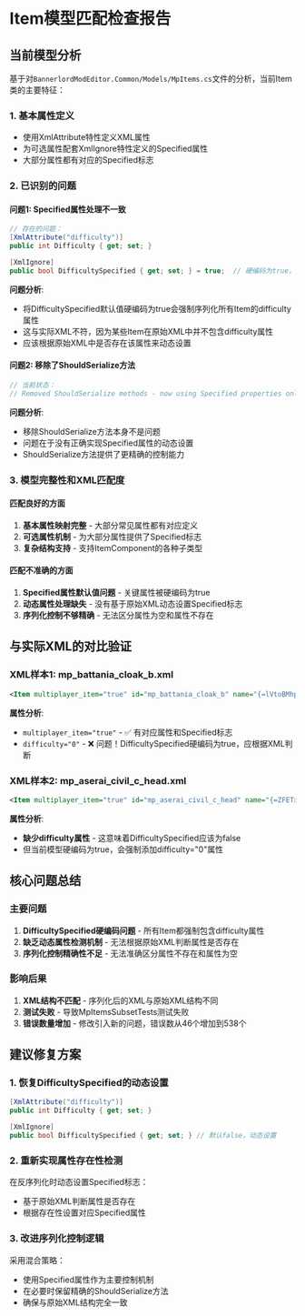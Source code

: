 # Item模型匹配检查报告

## 当前模型分析

基于对`BannerlordModEditor.Common/Models/MpItems.cs`文件的分析，当前Item类的主要特征：

### 1. 基本属性定义
- 使用XmlAttribute特性定义XML属性
- 为可选属性配套XmlIgnore特性定义的Specified属性
- 大部分属性都有对应的Specified标志

### 2. 已识别的问题

#### 问题1: Specified属性处理不一致
```csharp
// 存在的问题：
[XmlAttribute("difficulty")]
public int Difficulty { get; set; }

[XmlIgnore]
public bool DifficultySpecified { get; set; } = true;  // 硬编码为true，这是问题！
```

**问题分析**:
- 将DifficultySpecified默认值硬编码为true会强制序列化所有Item的difficulty属性
- 这与实际XML不符，因为某些Item在原始XML中并不包含difficulty属性
- 应该根据原始XML中是否存在该属性来动态设置

#### 问题2: 移除了ShouldSerialize方法
```csharp
// 当前状态：
// Removed ShouldSerialize methods - now using Specified properties only
```

**问题分析**:
- 移除ShouldSerialize方法本身不是问题
- 问题在于没有正确实现Specified属性的动态设置
- ShouldSerialize方法提供了更精确的控制能力

### 3. 模型完整性和XML匹配度

#### 匹配良好的方面
1. **基本属性映射完整** - 大部分常见属性都有对应定义
2. **可选属性机制** - 为大部分属性提供了Specified标志
3. **复杂结构支持** - 支持ItemComponent的各种子类型

#### 匹配不准确的方面
1. **Specified属性默认值问题** - 关键属性被硬编码为true
2. **动态属性处理缺失** - 没有基于原始XML动态设置Specified标志
3. **序列化控制不够精确** - 无法区分属性为空和属性不存在

## 与实际XML的对比验证

### XML样本1: mp_battania_cloak_b.xml
```xml
<Item multiplayer_item="true" id="mp_battania_cloak_b" name="{=lVtoBMhp}Tartan Cape" mesh="battania_cloak_b" culture="Culture.battania" value="1" is_merchandise="false" subtype="body_armor" weight="0.8" difficulty="0" appearance="1.5" Type="Cape">
```

**属性分析**:
- `multiplayer_item="true"` - ✅ 有对应属性和Specified标志
- `difficulty="0"` - ❌ 问题！DifficultySpecified硬编码为true，应根据XML判断

### XML样本2: mp_aserai_civil_c_head.xml
```xml
<Item multiplayer_item="true" id="mp_aserai_civil_c_head" name="{=ZFETxZKP}Keffiyeh with Silken Band" mesh="aserai_civil_c_head" culture="Culture.aserai" value="1" weight="0.1" appearance="0.5" Type="HeadArmor">
```

**属性分析**:
- **缺少difficulty属性** - 这意味着DifficultySpecified应该为false
- 但当前模型硬编码为true，会强制添加difficulty="0"属性

## 核心问题总结

### 主要问题
1. **DifficultySpecified硬编码问题** - 所有Item都强制包含difficulty属性
2. **缺乏动态属性检测机制** - 无法根据原始XML判断属性是否存在
3. **序列化控制精确性不足** - 无法准确区分属性不存在和属性为空

### 影响后果
1. **XML结构不匹配** - 序列化后的XML与原始XML结构不同
2. **测试失败** - 导致MpItemsSubsetTests测试失败
3. **错误数量增加** - 修改引入新的问题，错误数从46个增加到538个

## 建议修复方案

### 1. 恢复DifficultySpecified的动态设置
```csharp
[XmlAttribute("difficulty")]
public int Difficulty { get; set; }

[XmlIgnore]
public bool DifficultySpecified { get; set; } // 默认false，动态设置
```

### 2. 重新实现属性存在性检测
在反序列化时动态设置Specified标志：
- 基于原始XML判断属性是否存在
- 根据存在性设置对应Specified属性

### 3. 改进序列化控制逻辑
采用混合策略：
- 使用Specified属性作为主要控制机制
- 在必要时保留精确的ShouldSerialize方法
- 确保与原始XML结构完全一致